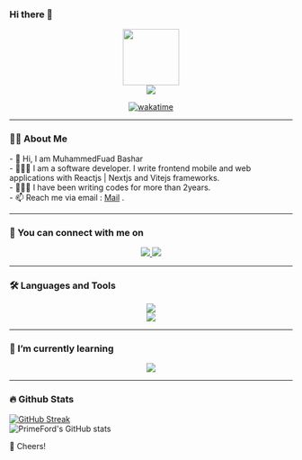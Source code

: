 ### Hi there 👋

<div id="header" align="center">
  <img src="https://media.giphy.com/media/M9gbBd9nbDrOTu1Mqx/giphy.gif" width="100"/>
</div>
<div align="center">
  <a href="https://primeboy.vercel.app/" target="_blank">
      <img src="https://img.shields.io/badge/-my_Portfolio-FBFBFB?style=for-the-badge&logo=ko-f&logoColor=white" target="_blank">
  </a>
  
  [![wakatime](https://wakatime.com/badge/user/925cc6cf-7fb7-48df-8ac2-2329732577ed.svg)](https://wakatime.com/@925cc6cf-7fb7-48df-8ac2-2329732577ed)
</div>
<!-- <div align="center">
[![wakatimey](https://wakatime.com/badge/user/925cc6cf-7fb7-48df-8ac2-2329732577ed.svg)](https://wakatime.com/@925cc6cf-7fb7-48df-8ac2-2329732577ed)
</div> -->
<!-- <div align="centers">
  <img src="https://komarev.com/ghpvc/?username=annonymousauthority&style=flat-square&color=blue" alt=""/>
  ![Profile Views](https://komarev.com/ghpvc/?username=primeford&color=c1c1c1)
</div> -->

---
### 👨‍💻 About Me
<div id="body" align="left">
  - 👋 Hi, I am MuhammedFuad Bashar <br>
  - 👨🏾‍💻 I am a software developer. I write frontend mobile and web applications with Reactjs | Nextjs and Vitejs frameworks. <br>
  - 👨🏾‍💼 I have been writing codes for more than 2years. <br>
  - 📫 Reach me via email :  <a href="mailto:wolabash@gmail.com">Mail</a>
.
</div>

---
### 🚀 You can connect with me on
<p align="center">
  <a href="https://linkedin.com/in/muhammedfuad-bashar)">
    <img src="https://skillicons.dev/icons?i=linkedin" />
  </a>  
  <a href="https://twitter.com/BMuhammedfuad">
    <img src="https://skillicons.dev/icons?i=twitter" />
  </a>
</p>

---

### 🛠️ Languages and Tools
<p align="center">
  <a href="https://skillicons.dev">
    <img src="https://skillicons.dev/icons?i=html,css,js,react,redux,ts,tailwind,sass,babel" />
  </a>
  <br>
  <a href="https://skillicons.dev">
    <img src="https://skillicons.dev/icons?i=vite,nextjs,vscode,git,github,figma" />
  </a>
</p>
<!-- <div>
  <img src="https://github.com/devcons/devicon/blob/master/icons/html5/html5-original.svg" title="HTML5" alt="HTML5" width="80" height="80"/>&nbsp;
    <img src="https://github.com/devicons/devicon/blob/master/icons/css3/css3-original.svg" title="CSS3" alt="CSS3" width="80" height="80"/>&nbsp;
    <img src="https://github.com/devicons/devicon/blob/master/icons/figma/figma-original.svg" title="Figma" alt="Figma" width="80" height="80"/>&nbsp;
    <img src="https://github.com/devicons/devicon/blob/master/icons/javascript/javascript-original.svg" title="JavaScript" alt="JavaScript" width="80" height="80"/>&nbsp;
  <img src="https://github.com/devicons/devicon/blob/master/icons/tailwindcss/tailwindcss-original-wordmark.svg" title="tailwindcss" alt="tailwindcss" width="80" height="80"/>&nbsp;
    <img src="https://github.com/devicons/devicon/blob/master/icons/react/react-original.svg" title="React" alt="React" width="80" height="80"/>&nbsp;
   <img src="/vite.svg" title="Vitejs" alt="Vitejs" width="80" height="40"/>&nbsp;
    <img src="https://github.com/devicons/devicon/blob/master/icons/redux/redux-original.svg" title="Reedux" alt="Redux" width="80" height="40"/>&nbsp;
 <img src="https://github.com/devicons/devicon/blob/master/icons/npm/npm-original-wordmark.svg" title="npm" alt="npm" width="80" height="80"/>&nbsp;
 <img src="https://github.com/devicons/devicon/blob/master/icons/nextjs/nextjs-original-wordmark.svg" title="Nextjs" alt="Nextjs" width="80" height="40"/>&nbsp;
</div>
sass jquery
-->

---
### 🌱 I’m currently learning
<p align="center">
  <a href="https://skillicons.dev">
    <img src="https://skillicons.dev/icons?i=nodejs,py,postgres,mongodb,mysql,django,aws,jquery,graphql,flutter" />
  </a>
</p>
<!-- <div>
<img src="https://github.com/devicons/devicon/blob/master/icons/typescript/typescript-original.svg" title="TypeScript" alt="TypeScript" width="80" height="80"/>&nbsp; -->
  
<!--  <img src="https://github.com/devicons/devicon/blob/master/icons/react/react-original.svg" title="React" alt="React" width="80" height="80"/>&nbsp;
    <img src="https://github.com/devicons/devicon/blob/master/icons/python/python-original.svg" title="Redux" alt="Redux" width="80" height="40"/>&nbsp;
 <img src="https://github.com/devicons/devicon/blob/master/icons/npm/npm-original-wordmark.svg" title="npm" alt="npm" width="80" height="80"/>&nbsp;
 <img src="https://github.com/devicons/devicon/blob/master/icons/nextjs/nextjs-original-wordmark.svg" title="Nextjs" alt="Nextjs" width="80" height="40"/>&nbsp;
<img src="https://github.com/devicons/devicon/blob/master/icons/typescript/typescript-original.svg" title="tailwindcss" alt="tailwindcss" width="80" height="80"/>&nbsp;
<img src="https://github.com/devicons/devicon/blob/master/icons/tailwindcss/tailwindcss-original-wordmark.svg" title="tailwindcss" alt="tailwindcss" width="80" height="80"/>&nbsp; -->
<!-- </div> -->
---

### 🔥 Github Stats

[![GitHub Streak](https://streak-stats.demolab.com/?user=PrimeFord&theme=dark&background=000000)](https://git.io/streak-stats)
<br>
![PrimeFord's GitHub stats](https://github-readme-stats.vercel.app/api?username=primeford&theme=dark&show_icons=true)
<!-- [![Top Langs](https://github-readme-stats.vercel.app/api/top-langs/?username=primeford&layout=compact&theme=vision-friendly-dark)](https://github.com/anuraghazra/github-readme-stats) -->

🥂 Cheers!

<!--
**PrimeFord/PrimeFord** is a ✨ _special_ ✨ repository because its `README.md` (this file) appears on your GitHub profile.

Here are some ideas to get you started:

- 🔭 I’m currently workingjj on ...
- 🌱 I’m currently llearning ...
- 👯 I’m looking to collaborate on ...
- 🤔 I’m looking for help with ...
- 💬 Ask me about ...
- 📫 How to reach me: ...
- 😄 Pronouns: ...
- ⚡ Fun fact: ...
-->
